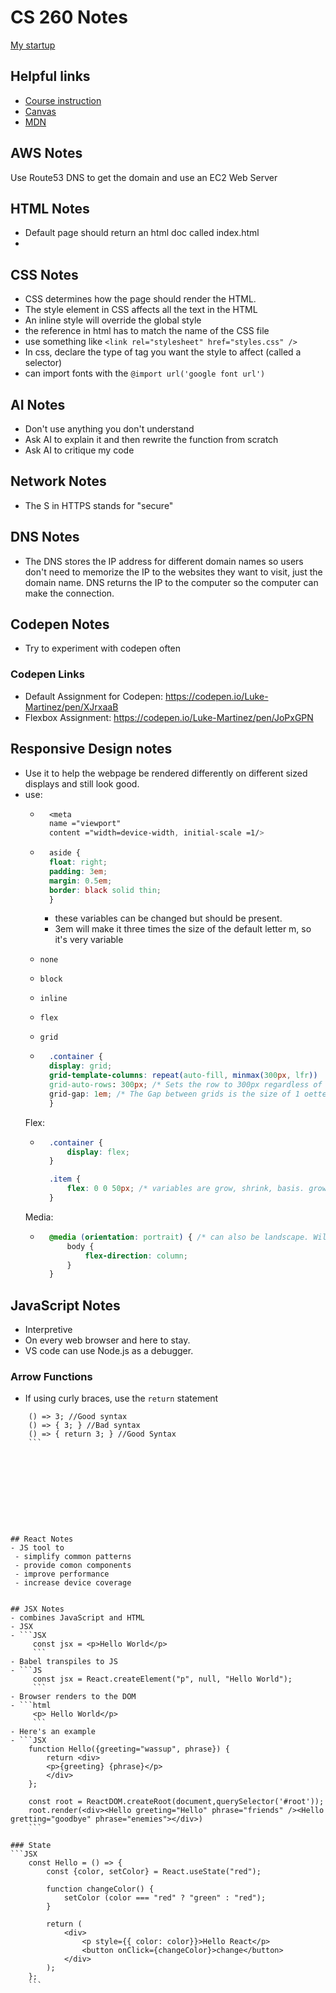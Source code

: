 # CS 260 Notes

[My startup](https://startup.lukemartinez.click)

## Helpful links

- [Course instruction](https://github.com/webprogramming260)
- [Canvas](https://byu.instructure.com)
- [MDN](https://developer.mozilla.org)

## AWS Notes

Use Route53 DNS to get the domain and use an EC2 Web Server

## HTML Notes

- Default page should return an html doc called index.html
- 

## CSS Notes
- CSS determines how the page should render the HTML.
- The style element in CSS affects all the text in the HTML
- An inline style will override the global style
- the reference in html has to match the name of the CSS file
- use something like `<link rel="stylesheet" href="styles.css" />`
- In css, declare the type of tag you want the style to affect (called a selector)
- can import fonts with the `@import url('google font url')`


## AI Notes

- Don't use anything you don't understand
- Ask AI to explain it and then rewrite the function from scratch
- Ask AI to critique my code

## Network Notes
- The S in HTTPS stands for "secure"

## DNS Notes
- The DNS stores the IP address for different domain names so users don't need to memorize the IP to the websites they want to visit, just the domain name. DNS returns the IP to the computer so the computer can make the connection.

## Codepen Notes
- Try to experiment with codepen often

### Codepen Links
- Default Assignment for Codepen: https://codepen.io/Luke-Martinez/pen/XJrxaaB
- Flexbox Assignment: https://codepen.io/Luke-Martinez/pen/JoPxGPN

## Responsive Design notes
- Use it to help the webpage be rendered differently on different sized displays and still look good.
- use: 
    - ```css
        <meta 
        name ="viewport"
        content ="width=device-width, initial-scale =1/>
        ```
    - ```css
        aside {
        float: right;
        padding: 3em;
        margin: 0.5em;
        border: black solid thin;
        }
        ```
        - these variables can be changed but should be present.
        - 3em will make it three times the size of the default letter m, so it's very variable
    - `none`
    - `block`
    - `inline`
    - `flex`
    - `grid`

    - ```css
        .container {
        display: grid;
        grid-template-columns: repeat(auto-fill, minmax(300px, lfr))
        grid-auto-rows: 300px; /* Sets the row to 300px regardless of display size */
        grid-gap: 1em; /* The Gap between grids is the size of 1 oetter m */
        }
        ```
    Flex:
    - ```css
        .container {
            display: flex;
        }

        .item {
            flex: 0 0 50px; /* variables are grow, shrink, basis. grow and shrink are fractional units, and basis is the base size.*/
        }
        ```
    Media:
    - ```css
        @media (orientation: portrait) { /* can also be landscape. Will override other css if in this orientation */
            body {
                flex-direction: column;
            }
        }
        ```

## JavaScript Notes
-  Interpretive
- On every web browser and here to stay.
- VS code can use Node.js as a debugger.

### Arrow Functions
- If using curly braces, use the `return` statement
```JS
    () => 3; //Good syntax
    () => { 3; } //Bad syntax
    () => { return 3; } //Good Syntax
    ```










## React Notes
- JS tool to
 - simplify common patterns
 - provide comon components
 - improve performance
 - increase device coverage


## JSX Notes
- combines JavaScript and HTML
- JSX
- ```JSX
     const jsx = <p>Hello World</p>
     ```
- Babel transpiles to JS
- ```JS
     const jsx = React.createElement("p", null, "Hello World");
     ```
- Browser renders to the DOM
- ```html
     <p> Hello World</p>
     ```
- Here's an example
- ```JSX
    function Hello({greeting="wassup", phrase}) {
        return <div>
        <p>{greeting} {phrase}</p>
        </div>
    };

    const root = ReactDOM.createRoot(document,querySelector('#root'));
    root.render(<div><Hello greeting="Hello" phrase="friends" /><Hello gretting="goodbye" phrase="enemies"></div>)
    ```

### State
```JSX
    const Hello = () => {
        const {color, setColor} = React.useState("red");

        function changeColor() {
            setColor (color === "red" ? "green" : "red");
        }

        return (
            <div>
                <p style={{ color: color}}>Hello React</p>
                <button onClick={changeColor}>change</button>
            </div>
        );
    };
    ```

